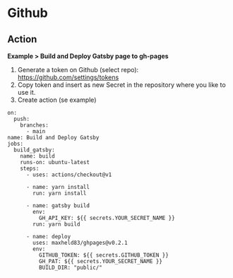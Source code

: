 # Github
## Action

__Example > Build and Deploy Gatsby page to gh-pages__

1. Generate a token on Github (select repo): https://github.com/settings/tokens
2. Copy token and insert as new Secret in the repository where you like to use it.
3. Create action  (se example)

```
on:
  push:
    branches:
      - main
name: Build and Deploy Gatsby
jobs:
  build_gatsby:
    name: build
    runs-on: ubuntu-latest
    steps:
      - uses: actions/checkout@v1

      - name: yarn install
        run: yarn install

      - name: gatsby build
        env:
          GH_API_KEY: ${{ secrets.YOUR_SECRET_NAME }}
        run: yarn build

      - name: deploy
        uses: maxheld83/ghpages@v0.2.1
        env:
          GITHUB_TOKEN: ${{ secrets.GITHUB_TOKEN }}
          GH_PAT: ${{ secrets.YOUR_SECRET_NAME }}
          BUILD_DIR: "public/"
```